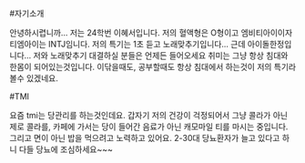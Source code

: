 #자기소개

안녕하시렵니까... 저는 24학번 이혜서입니다.
저의 혈액형은 O형이고 엠비티아이이자 티엠아이는 INTJ임니다.
저의 특기는 1초 듣고 노래맞추기입니다... 근데 아이돌한정입니다... 저와 노래맞추기 대결하실 분들은 언제든 들어오세요
취미는 그냥 항상 침대와 한몸이 되어있는것입니다. 이닦을때도, 공부할때도 항상 침대에서 하는것이 저의 특기라 볼수 있겠네요.

#TMI

요즘 tmi는 당관리를 하는것인데요. 갑자기 저의 건강이 걱정되어서 그냥 콜라가 아닌 제로 콜라를, 카페에 가서는 당이 들어간 음료가 아닌 캐모마일 티를 마시는 중입니다. 
그리고 면이 아닌 밥을 먹으려고 노력하고 있어요. 2-30대 당뇨환자가 늘고 있다고 하니 다들 당뇨에 조심하세요~~~
